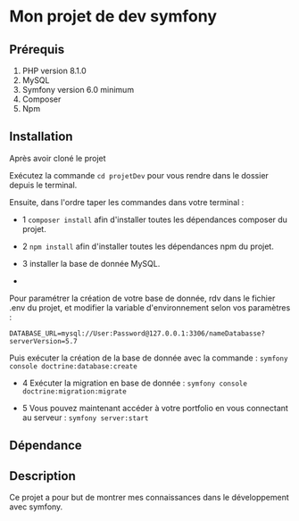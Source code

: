 # Mon projet de dev symfony

##	Prérequis

1. PHP version 8.1.0
2. MySQL
3. Symfony version 6.0 minimum
4. Composer
5. Npm

##	Installation
Après avoir cloné le projet

Exécutez la commande ``cd projetDev`` pour vous rendre dans le dossier depuis le terminal.

Ensuite, dans l'ordre taper les commandes dans votre terminal :

- 1 ``composer install`` afin d'installer toutes les dépendances composer du projet.

- 2 ``npm install``      afin d'installer toutes les dépendances npm du projet.

- 3 installer la base de donnée MySQL.
-
Pour paramétrer la création de votre base de donnée, rdv dans le fichier .env du projet, et modifier la variable d'environnement selon vos paramètres :

``DATABASE_URL=mysql://User:Password@127.0.0.1:3306/nameDatabasse?serverVersion=5.7``

Puis exécuter la création de la base de donnée avec la commande : ``symfony console doctrine:database:create``


- 4 Exécuter la migration en base de donnée :                                        ``symfony console doctrine:migration:migrate``

- 5 Vous pouvez maintenant accéder à votre portfolio en vous connectant au serveur : ``symfony server:start``



## Dépendance



## Description

Ce projet a pour but de montrer mes connaissances dans le développement avec symfony.


